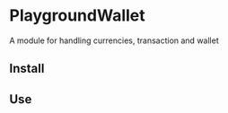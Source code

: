 PlaygroundWallet
=================

A module for handling currencies, transaction and wallet

Install
-----------------



Use
-----------------
